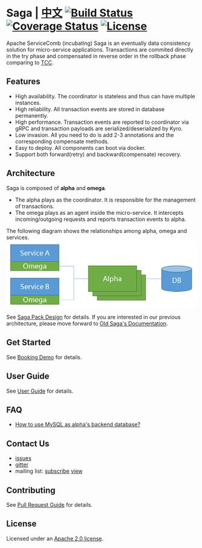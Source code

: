 # Saga | [中文](README_ZH.md) [![Build Status](https://travis-ci.org/apache/incubator-servicecomb-saga.svg?branch=master)](https://travis-ci.org/apache/incubator-servicecomb-saga?branch=master) [![Coverage Status](https://coveralls.io/repos/github/apache/incubator-servicecomb-saga/badge.svg?branch=master)](https://coveralls.io/github/apache/incubator-servicecomb-saga?branch=master) [![License](https://img.shields.io/badge/license-Apache%202-4EB1BA.svg)](https://www.apache.org/licenses/LICENSE-2.0.html)
Apache ServiceComb (incubating) Saga is an eventually data consistency solution for micro-service applications. Transactions are commited directly in the try phase and compensated in reverse order in the rollback phase comparing to [TCC](http://design.inf.usi.ch/sites/default/files/biblio/rest-tcc.pdf). 

## Features
* High availability. The coordinator is stateless and thus can have multiple instances.
* High reliability. All transaction events are stored in database permanently.
* High performance. Transaction events are reported to coordinator via gRPC and transaction payloads are serialized/deserialized by Kyro.
* Low invasion. All you need to do is add 2-3 annotations and the corresponding compensate methods.
* Easy to deploy. All components can boot via docker.
* Support both forward(retry) and backward(compensate) recovery.

## Architecture
Saga is composed of  **alpha** and **omega**.
* The alpha plays as the coordinator. It is responsible for the management of transactions.
* The omega plays as an agent inside the micro-service. It intercepts incoming/outgoing requests and reports transaction events to alpha.

The following diagram shows the relationships among alpha, omega and services.
![Saga Pack Architecture](docs/static_files/pack.png)

See [Saga Pack Design](docs/design.md) for details. If you are interested in our previous architecture, please move forward to [Old Saga's Documentation](docs/old_saga.md).

## Get Started
See [Booking Demo](saga-demo/pack-demo/README.md) for details.

## User Guide
See [User Guide](docs/user_guide.md) for details.


## FAQ
* [How to use MySQL as alpha's backend database?](docs/faq/en/how_to_use_mysql_as_alpha_backend_database.md)

## Contact Us
* [issues](https://issues.apache.org/jira/browse/SCB)
* [gitter](https://gitter.im/ServiceCombUsers/Lobby)
* mailing list: [subscribe](mailto:dev-subscribe@servicecomb.incubator.apache.org) [view](https://lists.apache.org/list.html?dev@servicecomb.apache.org)

## Contributing
See [Pull Request Guide](http://servicecomb.incubator.apache.org/developers/submit-codes/) for details.

## License
Licensed under an [Apache 2.0 license](https://github.com/apache/incubator-servicecomb-saga/blob/master/LICENSE).
